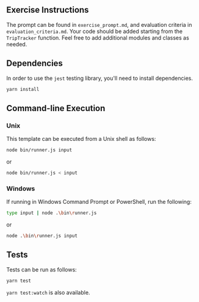 ## Exercise Instructions
The prompt can be found in `exercise_prompt.md`, and evaluation criteria in `evaluation_criteria.md`.
Your code should be added starting from the `TripTracker` function.
Feel free to add additional modules and classes as needed.

## Dependencies
In order to use the `jest` testing library, you'll need to install dependencies.

```sh
yarn install
```

## Command-line Execution

### Unix
This template can be executed from a Unix shell as follows:

```sh
node bin/runner.js input
```

or

```sh
node bin/runner.js < input
```

### Windows

If running in Windows Command Prompt or PowerShell, run the following:

```sh
type input | node .\bin\runner.js
```

or

```sh
node .\bin\runner.js input
```

## Tests
Tests can be run as follows:

```sh
yarn test
```

`yarn test:watch` is also available.
